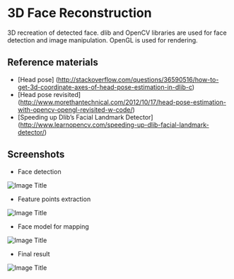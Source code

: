# 3D Face Reconstruction
3D recreation of detected face. dlib and OpenCV libraries are used for face detection and image manipulation. OpenGL is used for rendering.

## Reference materials
- [Head pose]
(http://stackoverflow.com/questions/36590516/how-to-get-3d-coordinate-axes-of-head-pose-estimation-in-dlib-c)
- [Head pose revisited]
(http://www.morethantechnical.com/2012/10/17/head-pose-estimation-with-opencv-opengl-revisited-w-code/)
- [Speeding up Dlib’s Facial Landmark Detector]
(http://www.learnopencv.com/speeding-up-dlib-facial-landmark-detector/)

## Screenshots
- Face detection

![Image Title](https://github.com/mkorunoski/3D-Face-Reconstruction/blob/master/face.jpg)

- Feature points extraction

![Image Title](https://github.com/mkorunoski/3D-Face-Reconstruction/blob/master/fp2d.jpg)

- Face model for mapping

![Image Title](https://github.com/mkorunoski/3D-Face-Reconstruction/blob/master/fp3d.jpg)

- Final result

![Image Title](https://github.com/mkorunoski/3D-Face-Reconstruction/blob/master/res.jpg)
